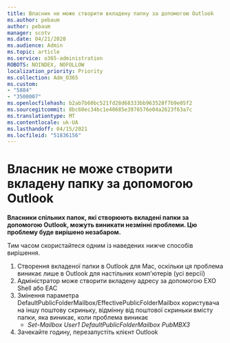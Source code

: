 ```yaml
---
title: Власник не може створити вкладену папку за допомогою Outlook
ms.author: pebaum
author: pebaum
manager: scotv
ms.date: 04/21/2020
ms.audience: Admin
ms.topic: article
ms.service: o365-administration
ROBOTS: NOINDEX, NOFOLLOW
localization_priority: Priority
ms.collection: Adm_O365
ms.custom:
- "5884"
- "3500007"
ms.openlocfilehash: b2ab7b60bc521fd28d68333bb963528f7b9e05f2
ms.sourcegitcommit: 8bc60ec34bc1e40685e3976576e04a2623f63a7c
ms.translationtype: MT
ms.contentlocale: uk-UA
ms.lasthandoff: 04/15/2021
ms.locfileid: "51836156"
---
```

# <a name="owner-cannot-create-sub-folder-using-outlook"></a>Власник не може створити вкладену папку за допомогою Outlook

**Власники спільних папок, які створюють вкладені папки за допомогою Outlook, можуть виникати незмінні проблеми. Цю проблему буде вирішено незабаром.**

Тим часом скористайтеся одним із наведених нижче способів вирішення.

1. Створення вкладеної папки в Outlook для Mac, оскільки ця проблема виникає лише в Outlook для настільних комп'ютерів (усі версії)
2. Адміністратор може створити вкладену адресу за допомогою EXO Shell або EAC
3. Змінення параметра DefaultPublicFolderMailbox/EffectivePublicFolderMailbox користувача на іншу поштову скриньку, відмінну від поштової скриньки вмісту папки, яка виникає, коли проблема виникає  
    - *Set-Mailbox User1 DefaultPublicFolderMailbox PubMBX3*
4. Зачекайте годину, перезапустіть клієнт Outlook